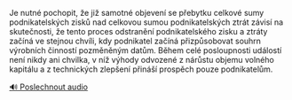 
Je nutné pochopit, že již samotné objevení se přebytku celkové sumy podnikatelských zisků nad celkovou sumou podnikatelských ztrát závisí na skutečnosti, že tento proces odstranění podnikatelského zisku a ztráty začíná ve stejnou chvíli, kdy podnikatel začíná přizpůsobovat souhrn výrobních činností pozměněným datům. Během celé posloupnosti událostí není nikdy ani chvilka, v níž výhody odvozené z nárůstu objemu volného kapitálu a z technických zlepšení přináší prospěch pouze podnikatelům.

[🔊 Poslechnout audio](/data/7-paragraphs/audio/chapter_60/para_003-Je-nutn-pochopit-e-ji-samotn-objeven-se-peb.mp3)

